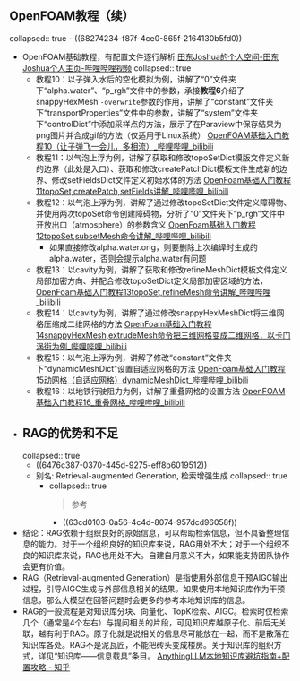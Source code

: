 ## OpenFOAM教程（续）
collapsed:: true
	- ((68274234-f87f-4ce0-865f-2164130b5fd0))
- OpenFOAM基础教程，有配置文件逐行解析 [田东Joshua的个人空间-田东Joshua个人主页-哔哩哔哩视频](https://space.bilibili.com/521006443/lists/2927928?type=series)
  collapsed:: true
	- 教程10：以子弹入水后的空化模拟为例，讲解了“0”文件夹下“alpha.water”、“p_rgh”文件中的参数，承接**教程6**介绍了snappyHexMesh `-overwrite`参数的作用，讲解了“constant”文件夹下“transportProperties”文件中的参数，讲解了“system”文件夹下“controlDict”中添加采样点的方法，展示了在Paraview中保存结果为png图片并合成gif的方法（仅适用于Linux系统） [OpenFOAM基础入门教程10（让子弹飞一会儿，多相流）_哔哩哔哩_bilibili](https://www.bilibili.com/video/BV1UM411a717/?spm_id_from=333.788.recommend_more_video.-1)
	- 教程11：以气泡上浮为例，讲解了获取和修改topoSetDict模版文件定义新的边界（此处是入口）、获取和修改createPatchDict模板文件生成新的边界、修改setFieldsDict文件定义初始水体的方法 [OpenFoam基础入门教程11topoSet,createPatch,setFields讲解_哔哩哔哩_bilibili](https://www.bilibili.com/video/BV1Z84y1L7uw/?spm_id_from=333.788.recommend_more_video.1)
	- 教程12：以气泡上浮为例，讲解了通过修改topoSetDict文件定义障碍物、并使用两次topoSet命令创建障碍物，分析了“0”文件夹下“p_rgh”文件中开放出口（atmosphere）的参数含义 [OpenFoam基础入门教程12topoSet,subsetMesh命令讲解_哔哩哔哩_bilibili](https://www.bilibili.com/video/BV1724y1B7Ti/?spm_id_from=333.788.recommend_more_video.0)
		- 如果直接修改alpha.water.orig，则要删除上次编译时生成的alpha.water，否则会提示alpha.water有问题
	- 教程13：以cavity为例，讲解了获取和修改refineMeshDict模板文件定义局部加密方向、并配合修改topoSetDict定义局部加密区域的方法，[OpenFoam基础入门教程13topoSet,refineMesh命令讲解_哔哩哔哩_bilibili](https://www.bilibili.com/video/BV1b24y1n7ZD?spm_id_from=333.788.player.player_end_recommend)
	- 教程14：以cavity为例，讲解了通过修改snappyHexMeshDict将三维网格压缩成二维网格的方法 [OpenFoam基础入门教程14snappyHexMesh,extrudeMesh命令把三维网格变成二维网格，以卡门涡街为例_哔哩哔哩_bilibili](https://www.bilibili.com/video/BV1gj411u7WL/?spm_id_from=333.788.recommend_more_video.11)
	- 教程15：以气泡上浮为例，讲解了修改“constant”文件夹下“dynamicMeshDict”设置自适应网格的方法 [OpenFoam基础入门教程15动网格（自适应网格）dynamicMeshDict_哔哩哔哩_bilibili](https://www.bilibili.com/video/BV1724y1E7Cy/?spm_id_from=333.788.recommend_more_video.12)
	- 教程16：以地铁行驶阻力为例，讲解了重叠网格的设置方法 [OpenFOAM基础入门教程16_重叠网格_哔哩哔哩_bilibili](https://www.bilibili.com/video/BV1Yu4y1c7Bz/?spm_id_from=333.788.recommend_more_video.1)
- ## RAG的优势和不足
  collapsed:: true
	- ((6476c387-0370-445d-9275-eff8b6019512))
	- 别名: Retrieval-augmented Generation, 检索增强生成
	  collapsed:: true
		- collapsed:: true
		  >参考
			- ((63cd0103-0a56-4c4d-8074-957dcd96058f))
- 结论：RAG依赖于组织良好的原始信息，可以帮助检索信息，但不具备整理信息的能力。对于一个组织良好的知识库来说，RAG用处不大；对于一个组织不良的知识库来说，RAG也用处不大。自建自用意义不大，如果能支持团队协作会更有价值。
- RAG（Retrieval-augmented Generation）是指使用外部信息干预AIGC输出过程，引导AIGC生成与外部信息相关的结果。如果使用本地知识库作为干预信息，那么大模型在回答问题时会更多的参考本地知识库的信息。
- RAG的一般流程是对知识库分块、向量化、TopK检索、AIGC。检索时仅检索几个（通常是4个左右）与提问相关的片段，可见知识库越原子化、前后无关联，越有利于RAG。原子化就是说相关的信息尽可能放在一起，而不是散落在知识库各处。RAG不是泥瓦匠，不能把砖头变成楼房。关于知识库的组织方式，详见“知识库——信息载具”条目。 [AnythingLLM本地知识库避坑指南+配置攻略 - 知乎](https://zhuanlan.zhihu.com/p/21427971294)